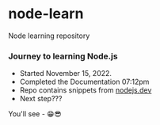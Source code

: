 # node-learn
Node learning repository

### Journey to learning Node.js
* Started November 15, 2022.
* Completed the Documentation 07:12pm
* Repo contains snippets from [nodejs.dev](https://nodejs.dev/en/learn)
* Next step???

You'll see - 😁😎
